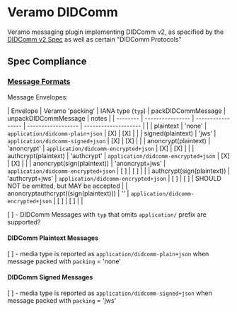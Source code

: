 # Veramo DIDComm

Veramo messaging plugin implementing DIDComm v2, as specified by the [DIDComm v2 Spec](https://identity.foundation/didcomm-messaging/spec/) as well as certain "DIDComm Protocols"

## Spec Compliance

### [Message Formats](https://identity.foundation/didcomm-messaging/spec/#message-formats)

Message Envelopes:

| Envelope | Veramo 'packing' | IANA type (`typ`) | packDIDCommMessage | unpackDIDCommMessage | notes |
| -------- | ---------------- | ----------------- | ------------------ | -------------------- | |
| plaintext | 'none' | `application/didcomm-plain+json` | [X] | [X] | |
| signed(plaintext) | 'jws' | `application/didcomm-signed+json` | [X] | [X] | |
| anoncrypt(plaintext) | 'anoncrypt' | `application/didcomm-encrypted+json` | [X] | [X] | |
| authcrypt(plaintext) | 'authcrypt' | `application/didcomm-encrypted+json` | [X] | [X] | |
| anoncrypt(sign(plaintext)) | 'anoncrypt+jws' | `application/didcomm-encrypted+json` | [ ] | [ ] | |
| authcrypt(sign(plaintext)) | 'authcrypt+jws' | `application/didcomm-encrypted+json` | [ ] | [ ] | SHOULD NOT be emitted, but MAY be accepted |
| anoncryptauthcrypt((sign(plaintext))) | '' | `application/didcomm-encrypted+json` | [ ] | [ ] | |

[ ] - DIDComm Messages with `typ` that omits `application/` prefix are supported?

#### DIDComm Plaintext Messages
[ ] - media type is reported as `application/didcomm-plain+json` when message packed with `packing` = 'none'

#### DIDComm Signed Messages
[ ] - media type is reported as `application/didcomm-signed+json` when message packed with `packing` = 'jws'